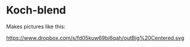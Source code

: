 Koch-blend
==========
Makes pictures like this:

https://www.dropbox.com/s/fd05kuw69bi6qah/outBig%20Centered.svg
